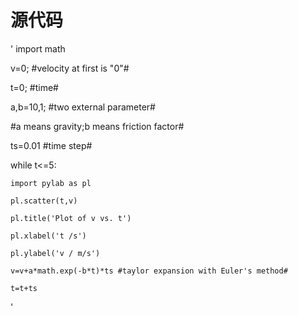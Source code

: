 # 源代码
'
import math

v=0; #velocity at first is "0"#

t=0; #time#

a,b=10,1; #two external parameter#

 #a means gravity;b means friction factor#
 
ts=0.01 #time step#

while t<=5:

    import pylab as pl
    
    pl.scatter(t,v)
    
    pl.title('Plot of v vs. t')
    
    pl.xlabel('t /s')
    
    pl.ylabel('v / m/s')
    
    v=v+a*math.exp(-b*t)*ts #taylor expansion with Euler's method#
    
    t=t+ts
'
